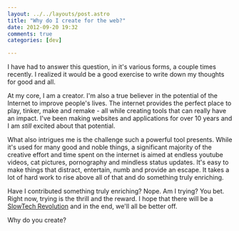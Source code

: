 ```yaml
---
layout: ../../layouts/post.astro
title: "Why do I create for the web?"
date: 2012-09-20 19:32
comments: true
categories: [dev]

---
```

I have had to answer this question, in it's various forms, a couple times recently. I realized it would be a good exercise to write down my thoughts for good and all.

At my core, I am a creator. I'm also a true believer in the potential of the Internet to improve people's lives. The internet provides the perfect place to play, tinker, make and remake - all while creating tools that can really have an impact. I've been making websites and applications for over 10 years and I am *still* excited about that potential.

What also intrigues me is the challenge such a powerful tool presents. While it's used for many good and noble things, a significant majority of the creative effort and time spent on the internet is aimed at endless youtube videos, cat pictures, pornography and mindless status updates. It's easy to make things that distract, entertain, numb and provide an escape. It takes a lot of hard work to rise above all of that and do something truly enriching.

Have I contributed something truly enriching? Nope. Am I trying? You bet. Right now, trying is the thrill and the reward. I hope that there will be a [SlowTech Revolution](/2012/07/we-are-all-too-busy-and-distracted-slowtech-to-the-rescue/) and in the end, we'll all be better off.

Why do you create?
